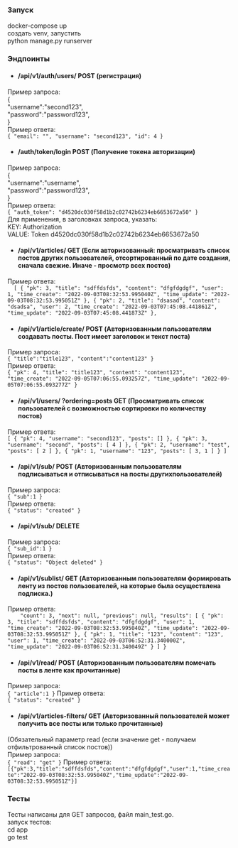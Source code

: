 # 

### Запуск

docker-compose up<br>
создать venv, запустить<br>
python manage.py runserver<br>

### Эндпоинты
- #### /api/v1/auth/users/ POST (регистрация)
Пример запроса:<br>
{<br>
"username":"second123",<br>
"password":"password123",<br>
}<br>
Пример ответа: <br>
`{
    "email": "",
    "username": "second123",
    "id": 4
}`
- #### /auth/token/login POST (Получение токена авторизации)
Пример запроса:<br>
{<br>
"username":"username",<br>
"password":"password123",<br>
}<br>
Пример ответа: <br>
`{
    "auth_token": "d4520dc030f58d1b2c02742b6234eb6653672a50"
}`<br>
Для применения, в заголовках запроса, указать:<br>
KEY: Authorization<br>
VALUE: Token d4520dc030f58d1b2c02742b6234eb6653672a50<br>
- #### /api/v1/articles/ GET (Если авторизованный: просматривать список постов других пользователей, отсортированный по дате создания, сначала свежие. Иначе - просмотр всех постов)
Пример ответа: <br>
`  [
    {
        "pk": 3,
        "title": "sdffdsfds",
        "content": "dfgfdgdgf",
        "user": 1,
        "time_create": "2022-09-03T08:32:53.995040Z",
        "time_update": "2022-09-03T08:32:53.995051Z"
    },
    {
        "pk": 2,
        "title": "dsasad",
        "content": "dsadsa",
        "user": 2,
        "time_create": "2022-09-03T07:45:08.441861Z",
        "time_update": "2022-09-03T07:45:08.441873Z"
    },`
- #### /api/v1/article/create/ POST (Авторизованным пользователям создавать посты. Пост имеет заголовок и текст поста)
Пример запроса: <br>
`
{
    "title":"title123",
    "content":"content123"
}
`<br>
Пример ответа: <br>
`{
    "pk": 4,
    "title": "title123",
    "content": "content123",
    "time_create": "2022-09-05T07:06:55.093257Z",
    "time_update": "2022-09-05T07:06:55.093277Z"
}`
- #### /api/v1/users/ ?ordering=posts GET (Просматривать список пользователей с возможностью сортировки по количеству постов)
Пример ответа: <br>
`[
    {
        "pk": 4,
        "username": "second123",
        "posts": []
    },
    {
        "pk": 3,
        "username": "second",
        "posts": [
            4
        ]
    },
    {
        "pk": 2,
        "username": "test",
        "posts": [
            2
        ]
    },
    {
        "pk": 1,
        "username": "123",
        "posts": [
            3,
            1
        ]
    }
]`
- #### /api/v1/sub/ POST (Авторизованным пользователям подписываться и отписываться на посты другихпользователей)
Пример запроса:<br>
`{
    "sub":1
}
`<br>
Пример ответа: <br>
`{
    "status": "created"
}`
- #### /api/v1/sub/ DELETE
Пример запроса:<br>
`{
    "sub_id":1
}
`<br>
Пример ответа: <br>
`{
    "status": "Object deleted"
}`
- #### /api/v1/sublist/ GET (Авторизованным пользователям формировать ленту из постов пользователей, на которые была осуществлена подписка.)
Пример ответа: <br>
`    "count": 3,
    "next": null,
    "previous": null,
    "results": [
        {
            "pk": 3,
            "title": "sdffdsfds",
            "content": "dfgfdgdgf",
            "user": 1,
            "time_create": "2022-09-03T08:32:53.995040Z",
            "time_update": "2022-09-03T08:32:53.995051Z"
        },
        {
            "pk": 1,
            "title": "123",
            "content": "123",
            "user": 1,
            "time_create": "2022-09-03T06:52:31.340000Z",
            "time_update": "2022-09-03T06:52:31.340049Z"
        }
    ]
}`
- #### /api/v1/read/ POST (Авторизованным пользователям помечать посты в ленте как прочитанные)
Пример запроса:<br>
`{
    "article":1
}`
Пример ответа: <br>
`{
    "status": "created"
}`
- #### /api/v1/articles-filters/ GET (Авторизованный пользователей может получить все посты или только прочитанные)
(Обязательный параметр read (если значение get - получаем отфильтрованный список постов))<br>
Пример запроса:<br>
`{
    "read": "get"
}`
Пример ответа: <br>
`[{"pk":3,"title":"sdffdsfds","content":"dfgfdgdgf","user":1,"time_create":"2022-09-03T08:32:53.995040Z","time_update":"2022-09-03T08:32:53.995051Z"}]`

### Тесты
Тесты написаны для GET запросов, файл main_test.go. <br>
запуск тестов: <br> cd app <br> go test